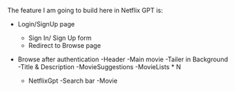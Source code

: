 The feature I am going to build here in Netflix GPT is: 

 -  Login/SignUp page 
    -   Sign In/ Sign Up form 
    -   Redirect to Browse page 

- Browse after authentication
    -Header
    -Main movie
        -Tailer in Background 
        -Title & Description 
        -MovieSuggestions
          -MovieLists * N
    - NetflixGpt
       -Search bar
       -Movie 